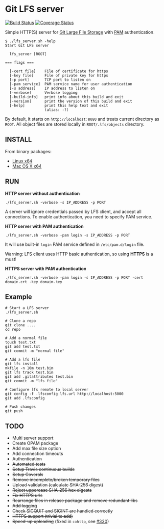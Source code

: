 
# Git LFS server

[![Build Status](https://travis-ci.org/artemkin/git-lfs-server.svg?branch=master)](https://travis-ci.org/artemkin/git-lfs-server)
[![Coverage Status](https://coveralls.io/repos/artemkin/git-lfs-server/badge.png?branch=master)](https://coveralls.io/r/artemkin/git-lfs-server?branch=master)

Simple HTTP(S) server for [Git Large File Storage](https://git-lfs.github.com) with [PAM](https://en.wikipedia.org/wiki/Pluggable_authentication_module) authentication.

```
$ ./lfs_server.sh -help
Start Git LFS server

  lfs_server [ROOT]

=== flags ===

  [-cert file]    File of certificate for https
  [-key file]     File of private key for https
  [-p port]       TCP port to listen on
  [-pam service]  PAM service name for user authentication
  [-s address]    IP address to listen on
  [-verbose]      Verbose logging
  [-build-info]   print info about this build and exit
  [-version]      print the version of this build and exit
  [-help]         print this help text and exit
                  (alias: -?)
```
By default, it starts on `http://localhost:8080` and treats current directory as `ROOT`. All object files are stored locally in `ROOT/.lfs/objects` directory.

## INSTALL

From binary packages:
* [Linux x64](https://github.com/artemkin/git-lfs-server/releases/download/v0.3.1/lfs_server-0.3.1-linux.x64.tar.gz)
* [Mac OS X x64](https://github.com/artemkin/git-lfs-server/releases/download/v0.3.0/lfs_server-0.3.0-osx.x64.tar.gz)



## RUN

**HTTP server without authentication**

```
./lfs_server.sh -verbose -s IP_ADDRESS -p PORT
```
A server will ignore credentials passed by LFS client, and accept all connections. To enable authentication, you need to specify PAM service.

**HTTP server with PAM authentication**
```
./lfs_server.sh -verbose -pam login -s IP_ADDRESS -p PORT
```
It will use built-in `login` PAM service defined in `/etc/pam.d/login` file.

Warning: LFS client uses HTTP basic authentication, so using **HTTPS** is a must!

**HTTPS server with PAM authentication**
```
./lfs_server.sh -verbose -pam login -s IP_ADDRESS -p PORT -cert domain.crt -key domain.key
```

## Example

```
# Start a LFS server
./lfs_server.sh

# Clone a repo
git clone ....
cd repo

# Add a normal file
touch test.txt
git add test.txt
git commit -m "normal file"

# Add a lfs file 
git lfs install
mkfile -n 10m test.bin
git lfs track test.bin
git add .gitattributes test.bin
git commit -m "lfs file"

# Configure lfs remote to local server
git config -f .lfsconfig lfs.url http://localhost:5000
git add .lfsconfig

# Push changes
git push
```

## TODO
* Multi server support
* Create OPAM package
* Add max file size option
* Add connection timeouts
* ~~Authentication~~
* ~~Automated tests~~
* ~~Setup Travis continuous builds~~
* ~~Setup Coverals~~
* ~~Remove incomplete/broken temporary files~~
* ~~Upload validation (calculate SHA-256 digest)~~
* ~~Reject uppercase SHA-256 hex digests~~
* ~~Fix HTTPS urls~~
* ~~Rearrange files in release package and remove redundant libs~~
* ~~Add logging~~
* ~~Check SIGQUIT and SIGINT are handled correctly~~
* ~~HTTPS support (trivial to add)~~
* ~~Speed-up uploading~~ (fixed in `cohttp`, see [#330](https://github.com/mirage/ocaml-cohttp/pull/330))

